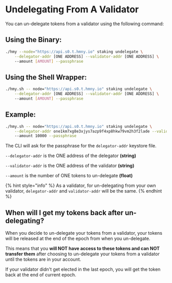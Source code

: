 # Undelegating From A Validator

You can un-delegate tokens from a validator using the following command:

## Using the Binary:

```bash
./hmy --node="https://api.s0.t.hmny.io" staking undelegate \
    --delegator-addr [ONE ADDRESS] --validator-addr [ONE ADDRESS] \ 
    --amount [AMOUNT] --passphrase
```

## Using the Shell Wrapper:

```bash
./hmy.sh -- node="https://api.s0.t.hmny.io" staking undelegate \
    --delegator-addr [ONE ADDRESS] --validator-addr [ONE ADDRESS] \ 
    --amount [AMOUNT] --passphrase
```

## Example:

```bash
./hmy.sh -- node="https://api.s0.t.hmny.io" staking undelegate \
    --delegator-addr one1km7xg8e3xjys7azp9f4xp8hkw79vm2h3f2lade --validator-addr one1km7xg8e3xjys7azp9f4xp8hkw79vm2h3f2lade \ 
    --amount 10000 --passphrase
```

The CLI will ask for the passphrase for the `delegator-addr` keystore file.

`--delegator-addr` is the ONE address of the delegator **\(string\)**

`--validator-addr` is the ONE address of the validator **\(string\)**

`--amount` is the number of ONE tokens to un-delegate **\(float\)**

{% hint style="info" %}
As a validator, for un-delegating from your own validator, `delegator-addr` and `validator-addr` will be the same.
{% endhint %}

## When will I get my tokens back after un-delegating?

When you decide to un-delegate your tokens from a validator, your tokens will be released at the end of the epoch from when you un-delegate.

This means that you **will NOT have access to these tokens and can NOT transfer them** after choosing to un-delegate your tokens from a validator until the tokens are in your account.

If your validator didn't get elected in the last epoch, you will get the token back at the end of current epoch.

